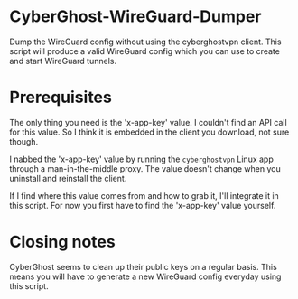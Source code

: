 # CyberGhost-WireGuard-Dumper
Dump the WireGuard config without using the cyberghostvpn client.
This script will produce a valid WireGuard config which you can use to create and start WireGuard tunnels.

# Prerequisites
The only thing you need is the 'x-app-key' value. 
I couldn't find an API call for this value. So I think it is embedded in the client you download, not sure though.

I nabbed the 'x-app-key' value by running the `cyberghostvpn` Linux app through a man-in-the-middle proxy.
The value doesn't change when you uninstall and reinstall the client.

If I find where this value comes from and how to grab it, I'll integrate it in this script.
For now you first have to find the 'x-app-key' value yourself.

# Closing notes
CyberGhost seems to clean up their public keys on a regular basis. This means you will have to generate a new WireGuard config everyday using this script.
